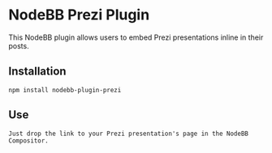 # NodeBB Prezi Plugin

This NodeBB plugin allows users to embed Prezi presentations inline in their posts.

## Installation

    npm install nodebb-plugin-prezi

## Use

    Just drop the link to your Prezi presentation's page in the NodeBB Compositor.
